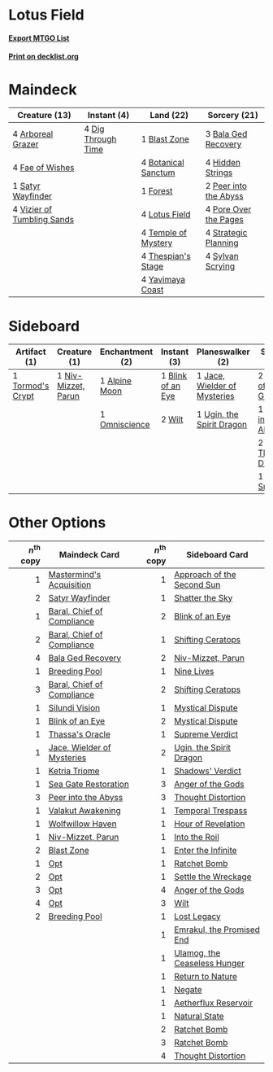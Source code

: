 # Lotus Field

#### [Export MTGO List](../collection/Lotus%20Field/Lotus%20Field.txt)
#### [Print on decklist.org](http://decklist.org/?deckmain=4%09Arboreal%20Grazer%0A3%09Bala%20Ged%20Recovery%0A1%09Blast%20Zone%0A4%09Botanical%20Sanctum%0A4%09Dig%20Through%20Time%0A4%09Fae%20of%20Wishes%0A1%09Forest%0A4%09Hidden%20Strings%0A4%09Lotus%20Field%0A2%09Peer%20into%20the%20Abyss%0A4%09Pore%20Over%20the%20Pages%0A1%09Satyr%20Wayfinder%0A4%09Strategic%20Planning%0A4%09Sylvan%20Scrying%0A4%09Temple%20of%20Mystery%0A4%09Thespian's%20Stage%0A4%09Vizier%20of%20Tumbling%20Sands%0A4%09Yavimaya%20Coast&deckside=1%09Alpine%20Moon%0A2%09Anger%20of%20the%20Gods%0A1%09Blink%20of%20an%20Eye%0A1%09Jace,%20Wielder%20of%20Mysteries%0A1%09Niv-Mizzet,%20Parun%0A1%09Omniscience%0A1%09Peer%20into%20the%20Abyss%0A2%09Thought%20Distortion%0A1%09Tormod's%20Crypt%0A1%09Ugin,%20the%20Spirit%20Dragon%0A1%09Void%20Snare%0A2%09Wilt)
# Maindeck

|                                            Creature (13)                                            |                                         Instant (4)                                         |                                          Land (22)                                           |                                          Sorcery (21)                                          |
|-----------------------------------------------------------------------------------------------------|---------------------------------------------------------------------------------------------|----------------------------------------------------------------------------------------------|------------------------------------------------------------------------------------------------|
|4 [Arboreal Grazer](http://gatherer.wizards.com/Pages/Card/Details.aspx?multiverseid=461076)         |4 [Dig Through Time](http://gatherer.wizards.com/Pages/Card/Details.aspx?multiverseid=386518)|1 [Blast Zone](http://gatherer.wizards.com/Pages/Card/Details.aspx?multiverseid=461171)       |3 [Bala Ged Recovery](http://gatherer.wizards.com/Pages/Card/Details.aspx?multiverseid=491825)  |
|4 [Fae of Wishes](http://gatherer.wizards.com/Pages/Card/Details.aspx?multiverseid=473006)           |                                                                                             |4 [Botanical Sanctum](http://gatherer.wizards.com/Pages/Card/Details.aspx?multiverseid=417817)|4 [Hidden Strings](http://gatherer.wizards.com/Pages/Card/Details.aspx?multiverseid=369021)     |
|1 [Satyr Wayfinder](http://gatherer.wizards.com/Pages/Card/Details.aspx?multiverseid=378508)         |                                                                                             |1 [Forest](http://gatherer.wizards.com/Pages/Card/Details.aspx?multiverseid=439860)           |2 [Peer into the Abyss](http://gatherer.wizards.com/Pages/Card/Details.aspx?multiverseid=485440)|
|4 [Vizier of Tumbling Sands](http://gatherer.wizards.com/Pages/Card/Details.aspx?multiverseid=426777)|                                                                                             |4 [Lotus Field](http://gatherer.wizards.com/Pages/Card/Details.aspx?multiverseid=467003)      |4 [Pore Over the Pages](http://gatherer.wizards.com/Pages/Card/Details.aspx?multiverseid=409604)|
|                                                                                                     |                                                                                             |4 [Temple of Mystery](http://gatherer.wizards.com/Pages/Card/Details.aspx?multiverseid=373571)|4 [Strategic Planning](http://gatherer.wizards.com/Pages/Card/Details.aspx?multiverseid=376525) |
|                                                                                                     |                                                                                             |4 [Thespian's Stage](http://gatherer.wizards.com/Pages/Card/Details.aspx?multiverseid=366353) |4 [Sylvan Scrying](http://gatherer.wizards.com/Pages/Card/Details.aspx?multiverseid=130513)     |
|                                                                                                     |                                                                                             |4 [Yavimaya Coast](http://gatherer.wizards.com/Pages/Card/Details.aspx?multiverseid=129810)   |                                                                                                |


# Sideboard

|                                       Artifact (1)                                        |                                         Creature (1)                                         |                                    Enchantment (2)                                     |                                        Instant (3)                                         |                                           Planeswalker (2)                                            |                                          Sorcery (6)                                           |
|-------------------------------------------------------------------------------------------|----------------------------------------------------------------------------------------------|----------------------------------------------------------------------------------------|--------------------------------------------------------------------------------------------|-------------------------------------------------------------------------------------------------------|------------------------------------------------------------------------------------------------|
|1 [Tormod's Crypt](http://gatherer.wizards.com/Pages/Card/Details.aspx?multiverseid=389723)|1 [Niv-Mizzet, Parun](http://gatherer.wizards.com/Pages/Card/Details.aspx?multiverseid=452942)|1 [Alpine Moon](http://gatherer.wizards.com/Pages/Card/Details.aspx?multiverseid=447264)|1 [Blink of an Eye](http://gatherer.wizards.com/Pages/Card/Details.aspx?multiverseid=442934)|1 [Jace, Wielder of Mysteries](http://gatherer.wizards.com/Pages/Card/Details.aspx?multiverseid=460981)|2 [Anger of the Gods](http://gatherer.wizards.com/Pages/Card/Details.aspx?multiverseid=438682)  |
|                                                                                           |                                                                                              |1 [Omniscience](http://gatherer.wizards.com/Pages/Card/Details.aspx?multiverseid=288937)|2 [Wilt](http://gatherer.wizards.com/Pages/Card/Details.aspx?multiverseid=479696)           |1 [Ugin, the Spirit Dragon](http://gatherer.wizards.com/Pages/Card/Details.aspx?multiverseid=391948)   |1 [Peer into the Abyss](http://gatherer.wizards.com/Pages/Card/Details.aspx?multiverseid=485440)|
|                                                                                           |                                                                                              |                                                                                        |                                                                                            |                                                                                                       |2 [Thought Distortion](http://gatherer.wizards.com/Pages/Card/Details.aspx?multiverseid=466871) |
|                                                                                           |                                                                                              |                                                                                        |                                                                                            |                                                                                                       |1 [Void Snare](http://gatherer.wizards.com/Pages/Card/Details.aspx?multiverseid=383429)         |


# Other Options

|*n*<sup>th</sup> copy|                                            Maindeck Card                                            |*n*<sup>th</sup> copy|                                            Sideboard Card                                             |
|--------------------:|-----------------------------------------------------------------------------------------------------|--------------------:|-------------------------------------------------------------------------------------------------------|
|                    1|[Mastermind's Acquisition](http://gatherer.wizards.com/Pages/Card/Details.aspx?multiverseid=439734)  |                    1|[Approach of the Second Sun](http://gatherer.wizards.com/Pages/Card/Details.aspx?multiverseid=426706)  |
|                    2|[Satyr Wayfinder](http://gatherer.wizards.com/Pages/Card/Details.aspx?multiverseid=378508)           |                    1|[Shatter the Sky](http://gatherer.wizards.com/Pages/Card/Details.aspx?multiverseid=476288)             |
|                    1|[Baral, Chief of Compliance](http://gatherer.wizards.com/Pages/Card/Details.aspx?multiverseid=423695)|                    2|[Blink of an Eye](http://gatherer.wizards.com/Pages/Card/Details.aspx?multiverseid=442934)             |
|                    2|[Baral, Chief of Compliance](http://gatherer.wizards.com/Pages/Card/Details.aspx?multiverseid=423695)|                    1|[Shifting Ceratops](http://gatherer.wizards.com/Pages/Card/Details.aspx?multiverseid=466948)           |
|                    4|[Bala Ged Recovery](http://gatherer.wizards.com/Pages/Card/Details.aspx?multiverseid=491825)         |                    2|[Niv-Mizzet, Parun](http://gatherer.wizards.com/Pages/Card/Details.aspx?multiverseid=452942)           |
|                    1|[Breeding Pool](http://gatherer.wizards.com/Pages/Card/Details.aspx?multiverseid=97088)              |                    1|[Nine Lives](http://gatherer.wizards.com/Pages/Card/Details.aspx?multiverseid=485351)                  |
|                    3|[Baral, Chief of Compliance](http://gatherer.wizards.com/Pages/Card/Details.aspx?multiverseid=423695)|                    2|[Shifting Ceratops](http://gatherer.wizards.com/Pages/Card/Details.aspx?multiverseid=466948)           |
|                    1|[Silundi Vision](http://gatherer.wizards.com/Pages/Card/Details.aspx?multiverseid=491711)            |                    1|[Mystical Dispute](http://gatherer.wizards.com/Pages/Card/Details.aspx?multiverseid=473020)            |
|                    1|[Blink of an Eye](http://gatherer.wizards.com/Pages/Card/Details.aspx?multiverseid=442934)           |                    2|[Mystical Dispute](http://gatherer.wizards.com/Pages/Card/Details.aspx?multiverseid=473020)            |
|                    1|[Thassa's Oracle](http://gatherer.wizards.com/Pages/Card/Details.aspx?multiverseid=476324)           |                    1|[Supreme Verdict](http://gatherer.wizards.com/Pages/Card/Details.aspx?multiverseid=438776)             |
|                    1|[Jace, Wielder of Mysteries](http://gatherer.wizards.com/Pages/Card/Details.aspx?multiverseid=460981)|                    2|[Ugin, the Spirit Dragon](http://gatherer.wizards.com/Pages/Card/Details.aspx?multiverseid=391948)     |
|                    1|[Ketria Triome](http://gatherer.wizards.com/Pages/Card/Details.aspx?multiverseid=479770)             |                    1|[Shadows' Verdict](http://gatherer.wizards.com/Pages/Card/Details.aspx?multiverseid=491762)            |
|                    1|[Sea Gate Restoration](http://gatherer.wizards.com/Pages/Card/Details.aspx?multiverseid=491706)      |                    3|[Anger of the Gods](http://gatherer.wizards.com/Pages/Card/Details.aspx?multiverseid=438682)           |
|                    3|[Peer into the Abyss](http://gatherer.wizards.com/Pages/Card/Details.aspx?multiverseid=485440)       |                    3|[Thought Distortion](http://gatherer.wizards.com/Pages/Card/Details.aspx?multiverseid=466871)          |
|                    1|[Valakut Awakening](http://gatherer.wizards.com/Pages/Card/Details.aspx?multiverseid=491818)         |                    1|[Temporal Trespass](http://gatherer.wizards.com/Pages/Card/Details.aspx?multiverseid=391939)           |
|                    1|[Wolfwillow Haven](http://gatherer.wizards.com/Pages/Card/Details.aspx?multiverseid=476456)          |                    1|[Hour of Revelation](http://gatherer.wizards.com/Pages/Card/Details.aspx?multiverseid=430704)          |
|                    1|[Niv-Mizzet, Parun](http://gatherer.wizards.com/Pages/Card/Details.aspx?multiverseid=452942)         |                    1|[Into the Roil](http://gatherer.wizards.com/Pages/Card/Details.aspx?multiverseid=389560)               |
|                    2|[Blast Zone](http://gatherer.wizards.com/Pages/Card/Details.aspx?multiverseid=461171)                |                    1|[Enter the Infinite](http://gatherer.wizards.com/Pages/Card/Details.aspx?multiverseid=366411)          |
|                    1|[Opt](http://gatherer.wizards.com/Pages/Card/Details.aspx?multiverseid=442948)                       |                    1|[Ratchet Bomb](http://gatherer.wizards.com/Pages/Card/Details.aspx?multiverseid=370623)                |
|                    2|[Opt](http://gatherer.wizards.com/Pages/Card/Details.aspx?multiverseid=442948)                       |                    1|[Settle the Wreckage](http://gatherer.wizards.com/Pages/Card/Details.aspx?multiverseid=435186)         |
|                    3|[Opt](http://gatherer.wizards.com/Pages/Card/Details.aspx?multiverseid=442948)                       |                    4|[Anger of the Gods](http://gatherer.wizards.com/Pages/Card/Details.aspx?multiverseid=438682)           |
|                    4|[Opt](http://gatherer.wizards.com/Pages/Card/Details.aspx?multiverseid=442948)                       |                    3|[Wilt](http://gatherer.wizards.com/Pages/Card/Details.aspx?multiverseid=479696)                        |
|                    2|[Breeding Pool](http://gatherer.wizards.com/Pages/Card/Details.aspx?multiverseid=97088)              |                    1|[Lost Legacy](http://gatherer.wizards.com/Pages/Card/Details.aspx?multiverseid=417661)                 |
|                     |                                                                                                     |                    1|[Emrakul, the Promised End](http://gatherer.wizards.com/Pages/Card/Details.aspx?multiverseid=414295)   |
|                     |                                                                                                     |                    1|[Ulamog, the Ceaseless Hunger](http://gatherer.wizards.com/Pages/Card/Details.aspx?multiverseid=402079)|
|                     |                                                                                                     |                    1|[Return to Nature](http://gatherer.wizards.com/Pages/Card/Details.aspx?multiverseid=461102)            |
|                     |                                                                                                     |                    1|[Negate](http://gatherer.wizards.com/Pages/Card/Details.aspx?multiverseid=423707)                      |
|                     |                                                                                                     |                    1|[Aetherflux Reservoir](http://gatherer.wizards.com/Pages/Card/Details.aspx?multiverseid=417765)        |
|                     |                                                                                                     |                    1|[Natural State](http://gatherer.wizards.com/Pages/Card/Details.aspx?multiverseid=407646)               |
|                     |                                                                                                     |                    2|[Ratchet Bomb](http://gatherer.wizards.com/Pages/Card/Details.aspx?multiverseid=370623)                |
|                     |                                                                                                     |                    3|[Ratchet Bomb](http://gatherer.wizards.com/Pages/Card/Details.aspx?multiverseid=370623)                |
|                     |                                                                                                     |                    4|[Thought Distortion](http://gatherer.wizards.com/Pages/Card/Details.aspx?multiverseid=466871)          |

